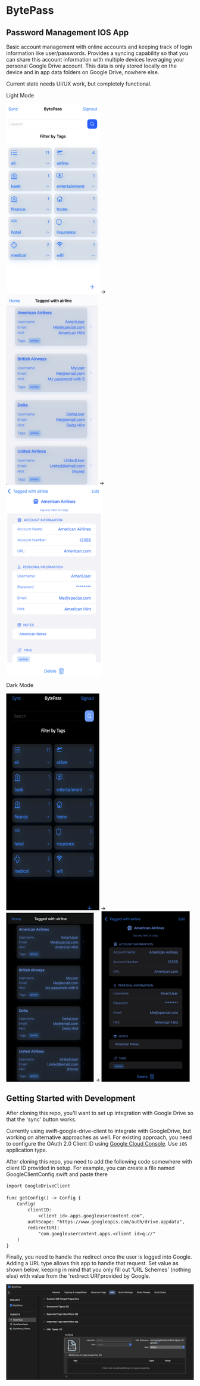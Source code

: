# BytePass

## Password Management IOS App

Basic account management with online accounts and keeping track of login information
like user/passwords. Provides a syncing capability so that you can share this account
information with multiple devices leveraging your personal Google Drive account. This
data is only stored locally on the device and in app data folders on Google Drive,
nowhere else.

Current state needs UI/UX work, but completely functional.

Light Mode

<img src="images/bytepass-home-page.png" width="250"/> -> <img src="images/bytepass-results-list-view.png" width="246" /> ->  <img src="images/bytepass-account-detailed-view.png" width="258" /> 

Dark Mode

<img src="images/bytepass-home-page-dark.png" width="250" height="580"/> -> <img src="images/bytepass-results-list-view-dark.png" width="235" /> ->  <img src="images/bytepass-account-detailed-view-dark.png" border="1" width="235" /> 


## Getting Started with Development

After cloning this repo, you'll want to set up integration with Google Drive
so that the 'sync' button works.

Currently using swift-google-drive-client to integrate with GoogleDrive, 
but working on alternative approaches as well. For existing
approach, you need to configure the OAuth 2.0 Client ID using 
[Google Cloud Console](https://console.cloud.google.com/). Use `iOS` application type.

After cloning this repo, you need to add the following code somewhere with client ID provided in setup. For example, you can create a file named GoogleClientConfig.swift and paste there

```
import GoogleDriveClient

func getConfig() -> Config {
    Config(
        clientID:
            <client id>.apps.googleusercontent.com",
        authScope: "https://www.googleapis.com/auth/drive.appdata",
        redirectURI:
            "com.googleusercontent.apps.<client id>q://"
    )
}

```

Finally, you need to handle the redirect once the user is logged into Google. 
Adding a URL type allows this app to handle that request. Set value as shown below,
keeping in mind that you only fill out 'URL Schemes' (nothing else) with value from 
the 'redirect URI'provided by Google.

![URL Type](images/project-url-type.png)


